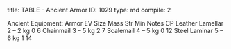 title:          TABLE - Ancient Armor
ID:             1029
type:           md
compile:        2



Ancient Equipment: Armor
EV	Size	Mass	Str Min	Notes	CP
Leather Lamellar	2	–	2 kg	0		6
Chainmail	3	–	5 kg	2		7
Scalemail	4	–	5 kg	0		12
Steel Laminar	5	–	6 kg	1		14